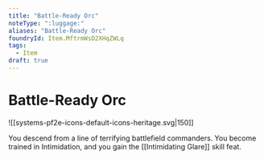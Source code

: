 ```yaml
---
title: "Battle-Ready Orc"
noteType: ":luggage:"
aliases: "Battle-Ready Orc"
foundryId: Item.MftrmWsD2XHqZWLq
tags:
  - Item
draft: true
---
```


# Battle-Ready Orc
![[systems-pf2e-icons-default-icons-heritage.svg|150]]

You descend from a line of terrifying battlefield commanders. You become trained in Intimidation, and you gain the [[Intimidating Glare]] skill feat.
